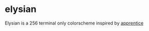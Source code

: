 # elysian

Elysian is a 256 terminal only colorscheme inspired by [apprentice](https://github.com/romainl/Apprentice)
